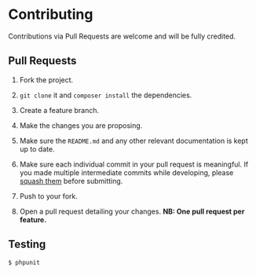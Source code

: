 # Contributing

Contributions via Pull Requests are welcome and will be fully credited.

## Pull Requests

1. Fork the project.

1. `git clone` it and `composer install` the dependencies.

1. Create a feature branch.

1. Make the changes you are proposing.

1. Make sure the `README.md` and any other relevant documentation is kept up to date.

1. Make sure each individual commit in your pull request is meaningful. If you made multiple intermediate commits while developing, please [squash them](http://www.git-scm.com/book/en/v2/Git-Tools-Rewriting-History#Changing-Multiple-Commit-Messages) before submitting.
 
1. Push to your fork.

1. Open a pull request detailing your changes. **NB: One pull request per feature.**

## Testing

``` bash
$ phpunit
```